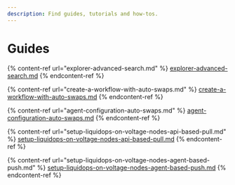 ```yaml
---
description: Find guides, tutorials and how-tos.
---
```


# Guides

{% content-ref url="explorer-advanced-search.md" %}
[explorer-advanced-search.md](explorer-advanced-search.md)
{% endcontent-ref %}

{% content-ref url="create-a-workflow-with-auto-swaps.md" %}
[create-a-workflow-with-auto-swaps.md](create-a-workflow-with-auto-swaps.md)
{% endcontent-ref %}

{% content-ref url="agent-configuration-auto-swaps.md" %}
[agent-configuration-auto-swaps.md](agent-configuration-auto-swaps.md)
{% endcontent-ref %}

{% content-ref url="setup-liquidops-on-voltage-nodes-api-based-pull.md" %}
[setup-liquidops-on-voltage-nodes-api-based-pull.md](setup-liquidops-on-voltage-nodes-api-based-pull.md)
{% endcontent-ref %}

{% content-ref url="setup-liquidops-on-voltage-nodes-agent-based-push.md" %}
[setup-liquidops-on-voltage-nodes-agent-based-push.md](setup-liquidops-on-voltage-nodes-agent-based-push.md)
{% endcontent-ref %}
